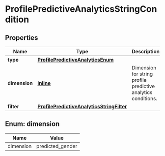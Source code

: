 
# ProfilePredictiveAnalyticsStringCondition

## Properties
| Name | Type | Description | Notes |
| ------------ | ------------- | ------------- | ------------- |
| **type** | [**ProfilePredictiveAnalyticsEnum**](ProfilePredictiveAnalyticsEnum.md) |  |  |
| **dimension** | [**inline**](#Dimension) | Dimension for string profile predictive analytics conditions. |  |
| **filter** | [**ProfilePredictiveAnalyticsStringFilter**](ProfilePredictiveAnalyticsStringFilter.md) |  |  |


<a id="Dimension"></a>
## Enum: dimension
| Name | Value |
| ---- | ----- |
| dimension | predicted_gender |



